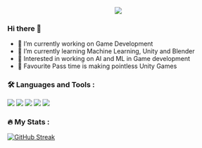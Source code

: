 <p align="center">
  <a href="https://github.com/DenverCoder1/readme-typing-svg"><img src="https://readme-typing-svg.herokuapp.com?lines=Hi,+I'm+Varun.;I+love+Game+Development.;I+love+Blender.;I+love+Machine+Learning.;I+love+open-source.;&center=true&width=500&height=50"></a>
</p>

### Hi there 👋
- 🔭 I’m currently working on Game Development
- 🌱 I’m currently learning Machine Learning, Unity and Blender
- 🔭 Interested in working on AI and ML in Game development
- 🔭 Favourite Pass time is making pointless Unity Games


### :hammer_and_wrench: Languages and Tools :
<p>
<div align="left">
  <img src="https://img.shields.io/badge/Unity-black?style=for-the-badge&logo=unity&logoColor=white">
  <img src="https://img.shields.io/badge/Go-00AED8.svg?style=for-the-badge&logo=unreal&logoColor=white">
  <img src="https://img.shields.io/badge/JavaScript-000000.svg?style=for-the-badge&logo=javascript&logoColor=F7E017">
  <img src="https://img.shields.io/badge/HTML5-F26624.svg?style=for-the-badge&logo=html5&logoColor=white">
  <img src="https://img.shields.io/badge/CSS-2465F1.svg?style=for-the-badge&logo=CSS3&logoColor=white">
</div>
</p>

### :fire: My Stats :
[![GitHub Streak](http://github-readme-streak-stats.herokuapp.com?user=InkyPhantom&theme=dark&hide_border=true&date_format=M%20j%5B%2C%20Y%5D&mode=weekly)](https://git.io/streak-stats)

<!--
**InkyPhantom/InkyPhantom** is a ✨ _special_ ✨ repository because its `README.md` (this file) appears on your GitHub profile.

Here are some ideas to get you started:

- 🔭 I’m currently working on ...
- 🌱 I’m currently learning ...
- 👯 I’m looking to collaborate on ...
- 🤔 I’m looking for help with ...
- 💬 Ask me about ...
- 📫 How to reach me: ...
- 😄 Pronouns: ...
- ⚡ Fun fact: ...
-->
